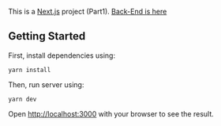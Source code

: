 This is a [Next.js](https://nextjs.org/) project (Part1). [Back-End is here](https://github.com/peteriv9606/mk-entry-be)

## Getting Started

First, install dependencies using:

```
yarn install
```


Then, run server using:
```
yarn dev
```

Open [http://localhost:3000](http://localhost:3000) with your browser to see the result.

